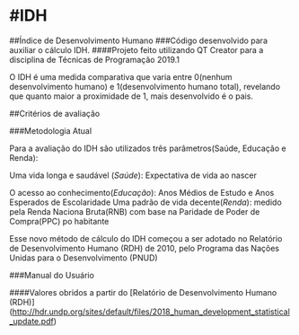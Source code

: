 <h1>#IDH</h1>
##Índice de Desenvolvimento Humano
###Código desenvolvido para auxiliar o cálculo IDH.
####Projeto feito utilizando QT Creator para a disciplina de Técnicas de Programação 2019.1

O IDH é uma medida comparativa que varia entre 0(nenhum desenvolvimento humano) e 1(desenvolvimento humano total), revelando que quanto maior a proximidade de 1, mais desenvolvido é o pais.


##Critérios de avaliação

###Metodologia Atual

Para a avaliação do IDH são utilizados três parâmetros(Saúde, Educação e Renda):

Uma vida longa e saudável (*Saúde*): Expectativa de vida ao nascer</p>
O acesso ao conhecimento(*Educação*): Anos Médios de Estudo e Anos Esperados de Escolaridade
Uma padrão de vida decente(*Renda*): medido pela Renda Naciona Bruta(RNB) com base na Paridade de Poder de Compra(PPC) po habitante

Esse novo método de cálculo do IDH começou a ser adotado no Relatório de Desenvolvimento Humano (RDH) de 2010, pelo Programa das Nações Unidas para o Desenvolvimento (PNUD)



###Manual do Usuário

####Valores obridos a partir do [Relatório de Desenvolvimento Humano (RDH)] (http://hdr.undp.org/sites/default/files/2018_human_development_statistical_update.pdf)
